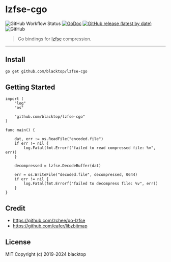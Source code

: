 # lzfse-cgo

![GitHub Workflow Status](https://img.shields.io/github/workflow/status/blacktop/lzfse-cgo/Go)
[![GoDoc](https://godoc.org/github.com/blacktop/lzfse-cgo?status.svg)](https://godoc.org/github.com/blacktop/lzfse-cgo) [![GitHub release (latest by date)](https://img.shields.io/github/v/release/blacktop/lzfse-cgo)](https://github.com/blacktop/lzfse-cgo/releases/latest)
![GitHub](https://img.shields.io/github/license/blacktop/lzfse-cgo?color=blue)

> Go bindings for [lzfse](https://github.com/lzfse/lzfse) compression.

---

## Install

```bash
go get github.com/blacktop/lzfse-cgo
```

## Getting Started

```golang
import (
    "log"
    "os"

    "github.com/blacktop/lzfse-cgo"
)

func main() {

    dat, err := os.ReadFile("encoded.file")
    if err != nil {
        log.Fatal(fmt.Errorf("failed to read compressed file: %v", err))
    }

    decompressed = lzfse.DecodeBuffer(dat)

    err = os.WriteFile("decoded.file", decompressed, 0644)
    if err != nil {
        log.Fatal(fmt.Errorf("failed to decompress file: %v", err))
    }
}
```

## Credit

- <https://github.com/zchee/go-lzfse>
- <https://github.com/eafer/libzbitmap>

## License

MIT Copyright (c) 2019-2024 blacktop
